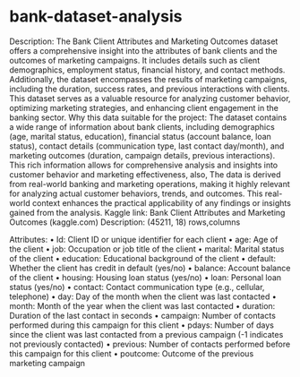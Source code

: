 # bank-dataset-analysis
Description:
The Bank Client Attributes and Marketing Outcomes dataset offers a comprehensive insight into the attributes of bank clients and the outcomes of marketing campaigns. It includes details such as client demographics, employment status, financial history, and contact methods. Additionally, the dataset encompasses the results of marketing campaigns, including the duration, success rates, and previous interactions with clients. This dataset serves as a valuable resource for analyzing customer behavior, optimizing marketing strategies, and enhancing client engagement in the banking sector.
Why this data suitable for the project:
The dataset contains a wide range of information about bank clients, including demographics (age, marital status, education), financial status (account balance, loan status), contact details (communication type, last contact day/month), and marketing outcomes (duration, campaign details, previous interactions). This rich information allows for comprehensive analysis and insights into customer behavior and marketing effectiveness, also, The data is derived from real-world banking and marketing operations, making it highly relevant for analyzing actual customer behaviors, trends, and outcomes. This real-world context enhances the practical applicability of any findings or insights gained from the analysis.
Kaggle link:
Bank Client Attributes and Marketing Outcomes (kaggle.com)
Description:
(45211, 18)
 rows,columns

Attributes:
•	Id: Client ID or unique identifier for each client
•	age: Age of the client
•	job: Occupation or job title of the client
•	marital: Marital status of the client
•	education: Educational background of the client
•	default: Whether the client has credit in default (yes/no)
•	balance: Account balance of the client
•	housing: Housing loan status (yes/no)
•	loan: Personal loan status (yes/no)
•	contact: Contact communication type (e.g., cellular, telephone)
•	day: Day of the month when the client was last contacted
•	month: Month of the year when the client was last contacted
•	duration: Duration of the last contact in seconds
•	campaign: Number of contacts performed during this campaign for this client
•	pdays: Number of days since the client was last contacted from a previous campaign (-1 indicates not previously contacted)
•	previous: Number of contacts performed before this campaign for this client
•	poutcome: Outcome of the previous marketing campaign
